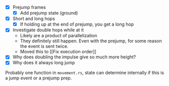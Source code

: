 - [x] Prejump frames
	- [x] Add prejump state (ground)
- [x] Short and long hops
	- [x] If holding up at the end of prejump, you get a long hop
- [x] Investigate double hops while at it
	- Likely are a product of parallelization
	- They definitely still happen. Even with the prejump, for some reason the event is sent twice.
	- Moved this to [[Fix execution order]]
- [x] Why does doubling the impulse give so much more height?
- [x] Why does it always long jump

Probably one function in `movement.rs`, state can determine internally if this is a jump event or a prejump prep.